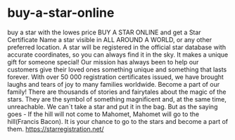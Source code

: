 # buy-a-star-online
buy a star with the lowes price
BUY A STAR ONLINE and get a Star Certificate
Name a star visible in ALL AROUND A WORLD, or any other preferred location. A star will be registered in the official star database with accurate coordinates, so you can always find it in the sky. It makes a unique gift for someone special!
Our mission has always been to help our customers give their loved ones something unique and something that lasts forever. With over 50 000 registration certificates issued, we have brought laughs and tears of joy to many families worldwide. Become a part of our family!
There are thousands of stories and fairytales about the magic of the stars. They are the symbol of something magnificent and, at the same time, unreachable. We can`t take a star and put it in the bag. But as the saying goes - If the hill will not come to Mahomet, Mahomet will go to the hill(Francis Bacon). It is your chance to go to the stars and become a part of them.
https://starregistration.net/
